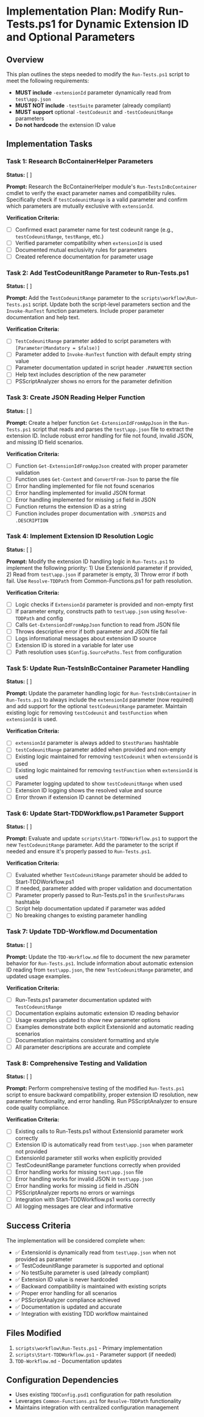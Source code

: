 # Implementation Plan: Modify Run-Tests.ps1 for Dynamic Extension ID and Optional Parameters

## Overview

This plan outlines the steps needed to modify the `Run-Tests.ps1` script to meet the following requirements:
- **MUST include** `-extensionId` parameter dynamically read from `test\app.json`
- **MUST NOT include** `-testSuite` parameter (already compliant)
- **MUST support** optional `-testCodeunit` and `-testCodeunitRange` parameters
- **Do not hardcode** the extension ID value

## Implementation Tasks

### Task 1: Research BcContainerHelper Parameters
**Status:** [ ]

**Prompt:** Research the BcContainerHelper module's `Run-TestsInBcContainer` cmdlet to verify the exact parameter names and compatibility rules. Specifically check if `testCodeunitRange` is a valid parameter and confirm which parameters are mutually exclusive with `extensionId`.

**Verification Criteria:**
- [ ] Confirmed exact parameter name for test codeunit range (e.g., `testCodeunitRange`, `testRange`, etc.)
- [ ] Verified parameter compatibility when `extensionId` is used
- [ ] Documented mutual exclusivity rules for parameters
- [ ] Created reference documentation for parameter usage

### Task 2: Add TestCodeunitRange Parameter to Run-Tests.ps1
**Status:** [ ]

**Prompt:** Add the `TestCodeunitRange` parameter to the `scripts\workflow\Run-Tests.ps1` script. Update both the script-level parameters section and the `Invoke-RunTest` function parameters. Include proper parameter documentation and help text.

**Verification Criteria:**
- [ ] `TestCodeunitRange` parameter added to script parameters with `[Parameter(Mandatory = $false)]`
- [ ] Parameter added to `Invoke-RunTest` function with default empty string value
- [ ] Parameter documentation updated in script header `.PARAMETER` section
- [ ] Help text includes description of the new parameter
- [ ] PSScriptAnalyzer shows no errors for the parameter definition

### Task 3: Create JSON Reading Helper Function
**Status:** [ ]

**Prompt:** Create a helper function `Get-ExtensionIdFromAppJson` in the `Run-Tests.ps1` script that reads and parses the `test\app.json` file to extract the extension ID. Include robust error handling for file not found, invalid JSON, and missing ID field scenarios.

**Verification Criteria:**
- [ ] Function `Get-ExtensionIdFromAppJson` created with proper parameter validation
- [ ] Function uses `Get-Content` and `ConvertFrom-Json` to parse the file
- [ ] Error handling implemented for file not found scenarios
- [ ] Error handling implemented for invalid JSON format
- [ ] Error handling implemented for missing `id` field in JSON
- [ ] Function returns the extension ID as a string
- [ ] Function includes proper documentation with `.SYNOPSIS` and `.DESCRIPTION`

### Task 4: Implement Extension ID Resolution Logic
**Status:** [ ]

**Prompt:** Modify the extension ID handling logic in `Run-Tests.ps1` to implement the following priority: 1) Use ExtensionId parameter if provided, 2) Read from `test\app.json` if parameter is empty, 3) Throw error if both fail. Use `Resolve-TDDPath` from Common-Functions.ps1 for path resolution.

**Verification Criteria:**
- [ ] Logic checks if `ExtensionId` parameter is provided and non-empty first
- [ ] If parameter empty, constructs path to `test\app.json` using `Resolve-TDDPath` and config
- [ ] Calls `Get-ExtensionIdFromAppJson` function to read from JSON file
- [ ] Throws descriptive error if both parameter and JSON file fail
- [ ] Logs informational messages about extension ID source
- [ ] Extension ID is stored in a variable for later use
- [ ] Path resolution uses `$Config.SourcePaths.Test` from configuration

### Task 5: Update Run-TestsInBcContainer Parameter Handling
**Status:** [ ]

**Prompt:** Update the parameter handling logic for `Run-TestsInBcContainer` in `Run-Tests.ps1` to always include the `extensionId` parameter (now required) and add support for the optional `testCodeunitRange` parameter. Maintain existing logic for removing `testCodeunit` and `testFunction` when `extensionId` is used.

**Verification Criteria:**
- [ ] `extensionId` parameter is always added to `$testParams` hashtable
- [ ] `testCodeunitRange` parameter added when provided and non-empty
- [ ] Existing logic maintained for removing `testCodeunit` when `extensionId` is used
- [ ] Existing logic maintained for removing `testFunction` when `extensionId` is used
- [ ] Parameter logging updated to show `testCodeunitRange` when used
- [ ] Extension ID logging shows the resolved value and source
- [ ] Error thrown if extension ID cannot be determined

### Task 6: Update Start-TDDWorkflow.ps1 Parameter Support
**Status:** [ ]

**Prompt:** Evaluate and update `scripts\Start-TDDWorkflow.ps1` to support the new `TestCodeunitRange` parameter. Add the parameter to the script if needed and ensure it's properly passed to `Run-Tests.ps1`.

**Verification Criteria:**
- [ ] Evaluated whether `TestCodeunitRange` parameter should be added to Start-TDDWorkflow.ps1
- [ ] If needed, parameter added with proper validation and documentation
- [ ] Parameter properly passed to Run-Tests.ps1 in the `$runTestsParams` hashtable
- [ ] Script help documentation updated if parameter was added
- [ ] No breaking changes to existing parameter handling

### Task 7: Update TDD-Workflow.md Documentation
**Status:** [ ]

**Prompt:** Update the `TDD-Workflow.md` file to document the new parameter behavior for `Run-Tests.ps1`. Include information about automatic extension ID reading from `test\app.json`, the new `TestCodeunitRange` parameter, and updated usage examples.

**Verification Criteria:**
- [ ] Run-Tests.ps1 parameter documentation updated with `TestCodeunitRange`
- [ ] Documentation explains automatic extension ID reading behavior
- [ ] Usage examples updated to show new parameter options
- [ ] Examples demonstrate both explicit ExtensionId and automatic reading scenarios
- [ ] Documentation maintains consistent formatting and style
- [ ] All parameter descriptions are accurate and complete

### Task 8: Comprehensive Testing and Validation
**Status:** [ ]

**Prompt:** Perform comprehensive testing of the modified `Run-Tests.ps1` script to ensure backward compatibility, proper extension ID resolution, new parameter functionality, and error handling. Run PSScriptAnalyzer to ensure code quality compliance.

**Verification Criteria:**
- [ ] Existing calls to Run-Tests.ps1 without ExtensionId parameter work correctly
- [ ] Extension ID is automatically read from `test\app.json` when parameter not provided
- [ ] ExtensionId parameter still works when explicitly provided
- [ ] TestCodeunitRange parameter functions correctly when provided
- [ ] Error handling works for missing `test\app.json` file
- [ ] Error handling works for invalid JSON in `test\app.json`
- [ ] Error handling works for missing `id` field in JSON
- [ ] PSScriptAnalyzer reports no errors or warnings
- [ ] Integration with Start-TDDWorkflow.ps1 works correctly
- [ ] All logging messages are clear and informative

## Success Criteria

The implementation will be considered complete when:
- ✅ ExtensionId is dynamically read from `test\app.json` when not provided as parameter
- ✅ TestCodeunitRange parameter is supported and optional
- ✅ No testSuite parameter is used (already compliant)
- ✅ Extension ID value is never hardcoded
- ✅ Backward compatibility is maintained with existing scripts
- ✅ Proper error handling for all scenarios
- ✅ PSScriptAnalyzer compliance achieved
- ✅ Documentation is updated and accurate
- ✅ Integration with existing TDD workflow maintained

## Files Modified

1. `scripts\workflow\Run-Tests.ps1` - Primary implementation
2. `scripts\Start-TDDWorkflow.ps1` - Parameter support (if needed)
3. `TDD-Workflow.md` - Documentation updates

## Configuration Dependencies

- Uses existing `TDDConfig.psd1` configuration for path resolution
- Leverages `Common-Functions.ps1` for `Resolve-TDDPath` functionality
- Maintains integration with centralized configuration management
